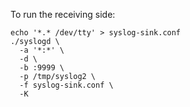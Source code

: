 To run the receiving side:
```
echo '*.* /dev/tty' > syslog-sink.conf
./syslogd \
  -a '*:*' \
  -d \
  -b :9999 \
  -p /tmp/syslog2 \
  -f syslog-sink.conf \
  -K 
```
